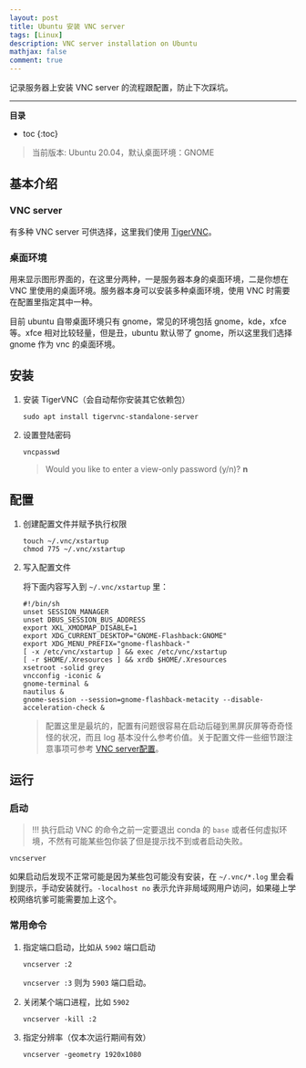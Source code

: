 ```yaml
---
layout: post
title: Ubuntu 安装 VNC server
tags: [Linux]
description: VNC server installation on Ubuntu
mathjax: false
comment: true
---
```


记录服务器上安装 VNC server 的流程跟配置，防止下次踩坑。

---

**目录**

* toc
{:toc}

> 当前版本: Ubuntu 20.04，默认桌面环境：GNOME

## 基本介绍

### VNC server

有多种 VNC server 可供选择，这里我们使用 [TigerVNC](https://tigervnc.org)。

### 桌面环境

用来显示图形界面的，在这里分两种，一是服务器本身的桌面环境，二是你想在 VNC 里使用的桌面环境。服务器本身可以安装多种桌面环境，使用 VNC 时需要在配置里指定其中一种。

目前 ubuntu 自带桌面环境只有 gnome，常见的环境包括 gnome，kde，xfce 等。xfce 相对比较轻量，但是丑，ubuntu 默认带了 gnome，所以这里我们选择 gnome 作为 vnc 的桌面环境。

## 安装

1. 安装 TigerVNC（会自动帮你安装其它依赖包）

    ```shell
    sudo apt install tigervnc-standalone-server
    ```

2. 设置登陆密码

    ```shell
    vncpasswd
    ```

    > Would you like to enter a view-only password (y/n)? **n**

## 配置

1. 创建配置文件并赋予执行权限

    ```shell
    touch ~/.vnc/xstartup
    chmod 775 ~/.vnc/xstartup
    ```

2. 写入配置文件

    将下面内容写入到 `~/.vnc/xstartup` 里：

    ```shell
    #!/bin/sh
    unset SESSION_MANAGER
    unset DBUS_SESSION_BUS_ADDRESS
    export XKL_XMODMAP_DISABLE=1
    export XDG_CURRENT_DESKTOP="GNOME-Flashback:GNOME"
    export XDG_MENU_PREFIX="gnome-flashback-"
    [ -x /etc/vnc/xstartup ] && exec /etc/vnc/xstartup
    [ -r $HOME/.Xresources ] && xrdb $HOME/.Xresources
    xsetroot -solid grey
    vncconfig -iconic &
    gnome-terminal &
    nautilus &
    gnome-session --session=gnome-flashback-metacity --disable-acceleration-check &
    ```

    > 配置这里是最坑的，配置有问题很容易在启动后碰到黑屏灰屏等奇奇怪怪的状况，而且 log 基本没什么参考价值。关于配置文件一些细节跟注意事项可参考 [VNC server配置](https://segmentfault.com/a/1190000022707961)。

## 运行

### 启动

> !!! 执行启动 VNC 的命令之前一定要退出 conda 的 `base` 或者任何虚拟环境，不然有可能某些包你装了但是提示找不到或者启动失败。

```shell
vncserver
```

如果启动后发现不正常可能是因为某些包可能没有安装，在 `~/.vnc/*.log` 里会看到提示，手动安装就行。`-localhost no` 表示允许非局域网用户访问，如果碰上学校网络坑爹可能需要加上这个。

### 常用命令

1. 指定端口启动，比如从 `5902` 端口启动

    ```shell
    vncserver :2
    ```

    `vncserver :3` 则为 `5903` 端口启动。

2. 关闭某个端口进程，比如 `5902`

    ```shell
    vncserver -kill :2
    ```

3. 指定分辨率（仅本次运行期间有效）

    ```shell
    vncserver -geometry 1920x1080
    ```